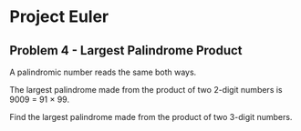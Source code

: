 # Project Euler

## Problem 4 - Largest Palindrome Product

A palindromic number reads the same both ways.

The largest palindrome made from the product of two 2-digit numbers is 9009 = 91 × 99.

Find the largest palindrome made from the product of two 3-digit numbers.

